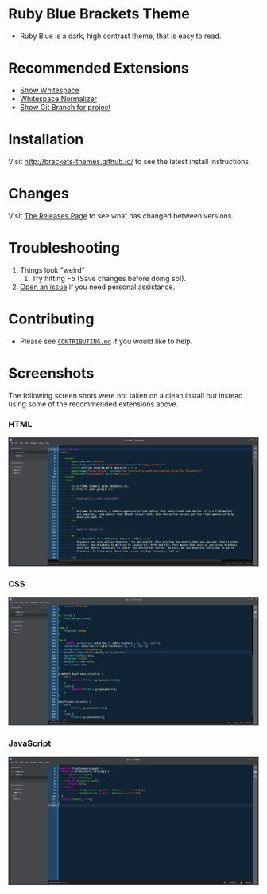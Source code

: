 # Ruby Blue Brackets Theme

* Ruby Blue is a dark, high contrast theme, that is easy to read.

# Recommended Extensions


* [Show Whitespace](https://github.com/DennisKehrig/brackets-show-whitespace)
* [Whitespace Normalizer](https://github.com/dsbonev/whitespace-normalizer)
* [Show Git Branch for project](https://github.com/couzteau/brackets-git-info)

# Installation

Visit http://brackets-themes.github.io/ to see the latest install instructions.

# Changes

Visit [The Releases Page](https://github.com/Brackets-Themes/RubyBlue/releases) to see what has changed between versions.

# Troubleshooting

1. Things look "weird"
    1. Try hitting F5 (Save changes before doing so!).
1. [Open an issue](https://github.com/Brackets-Themes/RubyBlue/issues) if you need personal assistance.


# Contributing

* Please see [`CONTRIBUTING.md`](CONTRIBUTING.md) if you would like to help.

# Screenshots

The following screen shots were not taken on a clean install but instead using some of the recommended extensions above.

### HTML
![RubyBlue html](ss/rb-html.PNG)

### CSS
![RubyBlue css](ss/rb-css.PNG)

### JavaScript
![RubyBlue js](ss/rb-js.PNG)
